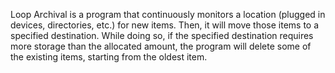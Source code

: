 
Loop Archival is a program that continuously monitors a location (plugged in
devices, directories, etc.) for new items. Then, it will move those items to a
specified destination. While doing so, if the specified destination requires
more storage than the allocated amount, the program will delete some of the
existing items, starting from the oldest item.

